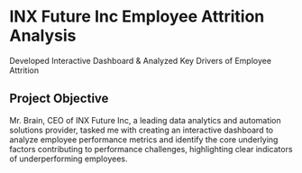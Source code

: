 #  **INX Future Inc Employee Attrition Analysis**
Developed Interactive Dashboard & Analyzed Key Drivers of Employee Attrition

##  **Project Objective**
Mr. Brain, CEO of INX Future Inc, a leading data analytics and automation solutions provider, tasked me with creating an interactive dashboard to analyze employee performance metrics and identify the core underlying factors contributing to performance challenges, highlighting clear indicators of underperforming employees.

